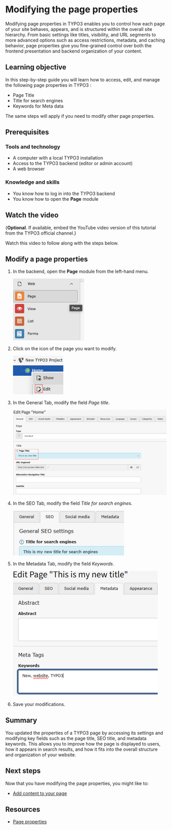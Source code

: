 # Modifying the page properties

<!-- #TYPO3v00 #Beginner #Intermediary #Advanced #ContentElements #Frontend #Backend #Templating #Server #Editing #Configuration @username -->

Modifying page properties in TYPO3 enables you to control how each page of your site behaves, appears, and is structured within the overall site hierarchy. From basic settings like titles, visibility, and URL segments to more advanced options such as access restrictions, metadata, and caching behavior, page properties give you fine-grained control over both the frontend presentation and backend organization of your content.

## Learning objective

In this step-by-step guide you will learn how to access, edit, and manage the following page properties in TYPO3 :

* Page Title
* Title for search engines
* Keywords for Meta data

 The same steps will apply if you need to modify other page properties.

## Prerequisites

### Tools and technology

* A computer with a local TYPO3 installation
* Access to the TYPO3 backend (editor or admin account)
* A web browser

### Knowledge and skills

* You know how to log in into the TYPO3 backend
* You know how to open the **Page** module

## Watch the video

{**Optional**. If available, embed the YouTube video version of this tutorial from the TYPO3 official channel.}

Watch this video to follow along with the steps below.

## Modify a page properties

1. In the backend, open the **Page** module from the left-hand menu.

   ![TYPO3 sidebar menu displays four options: Page (highlighted), View, List, and Forms, each with corresponding icons.](Images/ModifyingThePageProperties/PageModule.png)

2. Click on the icon of the page you want to modify.

   ![TYPO3 page menu display the option to Edit the properties.](Images/ModifyingThePageProperties/PageMenu.png)

3. In the General Tab, modify the field *Page title*.
   
   ![TYPO3 page properties provide a field to modify the Page title.](Images/ModifyingThePageProperties/PagePropertiesPageTitle.png)

4. In the SEO Tab, modify the field *Title for search engines*.
   
   ![TYPO3 page properties provide a field to modify the Title for search engines.](Images/ModifyingThePageProperties/PagePropertiesPageTitleForSearchEngine.png)

5. In the Metadata Tab, modify the field *Keywords*.
   
   ![TYPO3 page properties provide a field to modify the Metadate Keywords.](Images/ModifyingThePageProperties/PagePropertiesMetadataKeywords.png)

6. Save your modifications.

## Summary

You updated the properties of a TYPO3 page by accessing its settings and modifying key fields such as the page title, SEO title, and metadata keywords. This allows you to improve how the page is displayed to users, how it appears in search results, and how it fits into the overall structure and organization of your website.

## Next steps

Now that you have modifying the page properties, you might like to:

* [Add content to your page](https://docs.typo3.org/permalink/t3editors:content-creating)

## Resources

* [Page properties](https://docs.typo3.org/permalink/t3editors:pages-properties)